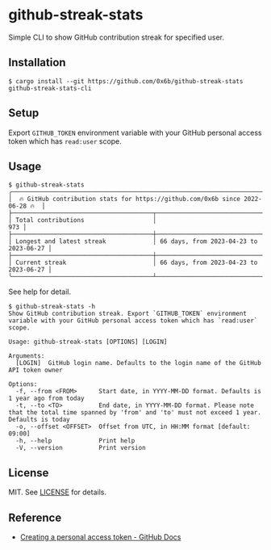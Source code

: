 # github-streak-stats

Simple CLI to show GitHub contribution streak for specified user.

## Installation

```
$ cargo install --git https://github.com/0x6b/github-streak-stats github-streak-stats-cli
```

## Setup

Export `GITHUB_TOKEN` environment variable with your GitHub personal access token which has `read:user` scope.

## Usage

```console
$ github-streak-stats
╭────────────────────────────────────────────────────────────────────────────────╮
│  🔥 GitHub contribution stats for https://github.com/0x6b since 2022-06-28 🔥  │
├───────────────────────────────────────┬────────────────────────────────────────┤
│ Total contributions                   │                                    973 │
├───────────────────────────────────────┼────────────────────────────────────────┤
│ Longest and latest streak             │ 66 days, from 2023-04-23 to 2023-06-27 │
├───────────────────────────────────────┼────────────────────────────────────────┤
│ Current streak                        │ 66 days, from 2023-04-23 to 2023-06-27 │
╰───────────────────────────────────────┴────────────────────────────────────────╯
```

See help for detail.

```
$ github-streak-stats -h
Show GitHub contribution streak. Export `GITHUB_TOKEN` environment variable with your GitHub personal access token which has `read:user` scope.

Usage: github-streak-stats [OPTIONS] [LOGIN]

Arguments:
  [LOGIN]  GitHub login name. Defaults to the login name of the GitHub API token owner

Options:
  -f, --from <FROM>      Start date, in YYYY-MM-DD format. Defaults is 1 year ago from today
  -t, --to <TO>          End date, in YYYY-MM-DD format. Please note that the total time spanned by 'from' and 'to' must not exceed 1 year. Defaults is today
  -o, --offset <OFFSET>  Offset from UTC, in HH:MM format [default: 09:00]
  -h, --help             Print help
  -V, --version          Print version
```

## License

MIT. See [LICENSE](LICENSE) for details.

## Reference

- [Creating a personal access token - GitHub Docs](https://docs.github.com/en/authentication/keeping-your-account-and-data-secure/creating-a-personal-access-token)
